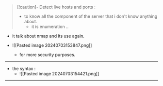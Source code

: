 
>[!caution]-  Detect live hosts and ports :
>- to know all the component of the server that i don't know anything about.
>	- it is enumeration ..

- it talk about nmap and its use again.

- ![[Pasted image 20240703153847.png]]
	- for more security purposes.
---
- the syntax :
	- ![[Pasted image 20240703154421.png]]

--- 
